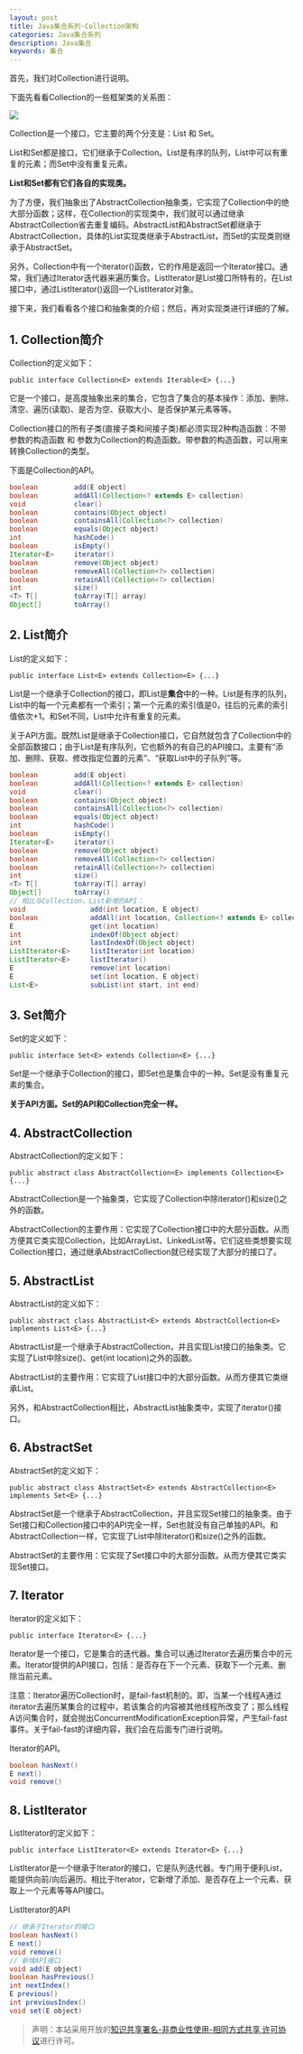 ```yaml
---
layout: post
title: Java集合系列-Collection架构
categories: Java集合系列
description: Java集合
keywords: 集合
---
```


首先，我们对Collection进行说明。

下面先看看Collection的一些框架类的关系图：

![](/images/blog/2018-07-22-Collection-02/Collection_02_001.jpg)

Collection是一个接口，它主要的两个分支是：List 和 Set。

List和Set都是接口，它们继承于Collection。List是有序的队列，List中可以有重复的元素；而Set中没有重复元素。

**List和Set都有它们各自的实现类。**

为了方便，我们抽象出了AbstractCollection抽象类，它实现了Collection中的绝大部分函数；这样，在Collection的实现类中，我们就可以通过继承AbstractCollection省去重复编码。AbstractList和AbstractSet都继承于AbstractCollection，具体的List实现类继承于AbstractList，而Set的实现类则继承于AbstractSet。

另外，Collection中有一个iterator()函数，它的作用是返回一个Iterator接口。通常，我们通过Iterator迭代器来遍历集合。ListIterator是List接口所特有的，在List接口中，通过ListIterator()返回一个ListIterator对象。

接下来，我们看看各个接口和抽象类的介绍；然后，再对实现类进行详细的了解。

## 1. Collection简介

Collection的定义如下：

`public interface Collection<E> extends Iterable<E> {...}`

它是一个接口，是高度抽象出来的集合，它包含了集合的基本操作：添加、删除、清空、遍历(读取)、是否为空、获取大小、是否保护某元素等等。

Collection接口的所有子类(直接子类和间接子类)都必须实现2种构造函数：不带参数的构造函数 和 参数为Collection的构造函数。带参数的构造函数，可以用来转换Collection的类型。

下面是Collection的API。

```java
boolean         add(E object)
boolean         addAll(Collection<? extends E> collection)
void            clear()
boolean         contains(Object object)
boolean         containsAll(Collection<?> collection)
boolean         equals(Object object)
int             hashCode()
boolean         isEmpty()
Iterator<E>     iterator()
boolean         remove(Object object)
boolean         removeAll(Collection<?> collection)
boolean         retainAll(Collection<?> collection)
int             size()
<T> T[]         toArray(T[] array)
Object[]        toArray()
```

## 2. List简介

List的定义如下：

`public interface List<E> extends Collection<E> {...}`

List是一个继承于Collection的接口，即List是**集合**中的一种。List是有序的队列，List中的每一个元素都有一个索引；第一个元素的索引值是0，往后的元素的索引值依次+1。和Set不同，List中允许有重复的元素。

关于API方面。既然List是继承于Collection接口，它自然就包含了Collection中的全部函数接口；由于List是有序队列，它也额外的有自己的API接口。主要有“添加、删除、获取、修改指定位置的元素”、“获取List中的子队列”等。

```java
boolean         add(E object)
boolean         addAll(Collection<? extends E> collection)
void            clear()
boolean         contains(Object object)
boolean         containsAll(Collection<?> collection)
boolean         equals(Object object)
int             hashCode()
boolean         isEmpty()
Iterator<E>     iterator()
boolean         remove(Object object)
boolean         removeAll(Collection<?> collection)
boolean         retainAll(Collection<?> collection)
int             size()
<T> T[]         toArray(T[] array)
Object[]        toArray()
// 相比与Collection，List新增的API：
void                add(int location, E object)
boolean             addAll(int location, Collection<? extends E> collection)
E                   get(int location)
int                 indexOf(Object object)
int                 lastIndexOf(Object object)
ListIterator<E>     listIterator(int location)
ListIterator<E>     listIterator()
E                   remove(int location)
E                   set(int location, E object)
List<E>             subList(int start, int end)
```

## 3. Set简介

Set的定义如下：

`public interface Set<E> extends Collection<E> {...}`

Set是一个继承于Collection的接口，即Set也是集合中的一种。Set是没有重复元素的集合。

**关于API方面。Set的API和Collection完全一样。**

## 4. AbstractCollection

AbstractCollection的定义如下：

`public abstract class AbstractCollection<E> implements Collection<E> {...}`

AbstractCollection是一个抽象类，它实现了Collection中除iterator()和size()之外的函数。

AbstractCollection的主要作用：它实现了Collection接口中的大部分函数。从而方便其它类实现Collection，比如ArrayList、LinkedList等，它们这些类想要实现Collection接口，通过继承AbstractCollection就已经实现了大部分的接口了。

## 5. AbstractList

AbstractList的定义如下：

`public abstract class AbstractList<E> extends AbstractCollection<E> implements List<E> {...}`

AbstractList是一个继承于AbstractCollection，并且实现List接口的抽象类。它实现了List中除size()、get(int location)之外的函数。

AbstractList的主要作用：它实现了List接口中的大部分函数。从而方便其它类继承List。

另外，和AbstractCollection相比，AbstractList抽象类中，实现了iterator()接口。

## 6. AbstractSet

AbstractSet的定义如下： 

`public abstract class AbstractSet<E> extends AbstractCollection<E> implements Set<E> {...}`

AbstractSet是一个继承于AbstractCollection，并且实现Set接口的抽象类。由于Set接口和Collection接口中的API完全一样，Set也就没有自己单独的API。和AbstractCollection一样，它实现了List中除iterator()和size()之外的函数。

AbstractSet的主要作用：它实现了Set接口中的大部分函数。从而方便其它类实现Set接口。

## 7. Iterator

Iterator的定义如下：

`public interface Iterator<E> {...}`

Iterator是一个接口，它是集合的迭代器。集合可以通过Iterator去遍历集合中的元素。Iterator提供的API接口，包括：是否存在下一个元素、获取下一个元素、删除当前元素。

注意：Iterator遍历Collection时，是fail-fast机制的。即，当某一个线程A通过iterator去遍历某集合的过程中，若该集合的内容被其他线程所改变了；那么线程A访问集合时，就会抛出ConcurrentModificationException异常，产生fail-fast事件。关于fail-fast的详细内容，我们会在后面专门进行说明。

Iterator的API。

```java
boolean hasNext()
E next()
void remove()
```

## 8. ListIterator

ListIterator的定义如下：

`public interface ListIterator<E> extends Iterator<E> {...}`

ListIterator是一个继承于Iterator的接口，它是队列迭代器。专门用于便利List，能提供向前/向后遍历。相比于Iterator，它新增了添加、是否存在上一个元素、获取上一个元素等等API接口。

ListIterator的API

```java
// 继承于Iterator的接口
boolean hasNext()
E next()
void remove()
// 新增API接口
void add(E object)
boolean hasPrevious()
int nextIndex()
E previous()
int previousIndex()
void set(E object)
```

> 声明：本站采用开放的[知识共享署名-非商业性使用-相同方式共享 许可协议](https://creativecommons.org/licenses/by-nc-sa/3.0/deed.zh)进行许可。
